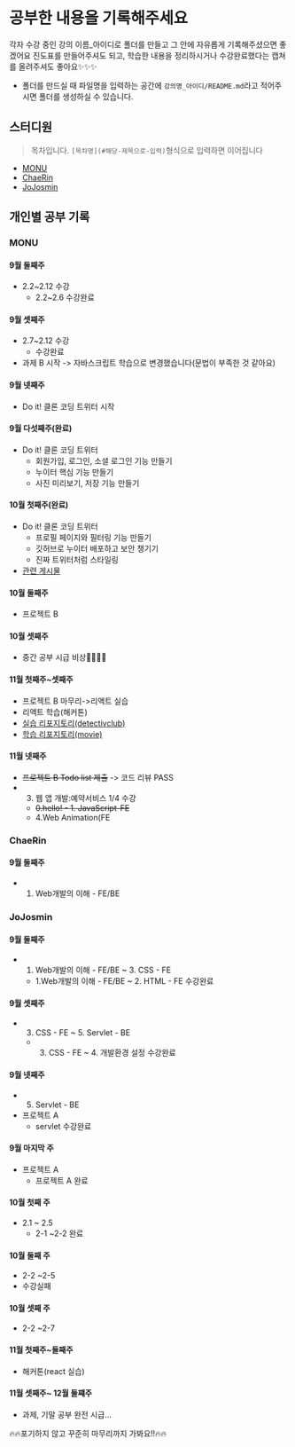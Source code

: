 # 공부한 내용을 기록해주세요
각자 수강 중인 강의 이름_아이디로 폴더를 만들고 그 안에 자유롭게 기록해주셨으면 좋겠어요
진도표를 만들어주셔도 되고, 학습한 내용을 정리하시거나 수강완료했다는 캡쳐를 올려주셔도 좋아요✨✨✨
* 폴더를 만드실 때 파일명을 입력하는 공간에 `강의명_아이디/README.md`라고 적어주시면 폴더를 생성하실 수 있습니다.
## 스터디원
> 목차입니다. `[목차명](#해당-제목으로-입력)`형식으로 입력하면 이어집니다
* [MONU](#monu)
* [ChaeRin](#ChaeRin)
* [JoJosmin](#JoJosmin)

## 개인별 공부 기록
### MONU
#### 9월 둘째주
* 2.2~2.12 수강
  * 2.2~2.6 수강완료
 
#### 9월 셋째주
* 2.7~2.12 수강
    * 수강완료
* 과제 B 시작 -> 자바스크립트 학습으로 변경했습니다(문법이 부족한 것 같아요)

#### 9월 넷째주
* Do it! 클론 코딩 트위터 시작

#### 9월 다섯째주(완료)
* Do it! 클론 코딩 트위터 
    * 회원가입, 로그인, 소셜 로그인 기능 만들기
    * 누이터 핵심 기능 만들기
    * 사진 미리보기, 저장 기능 만들기

#### 10월 첫째주(완료)
* Do it! 클론 코딩 트위터
    * 프로필 페이지와 필터링 기능 만들기
    * 깃허브로 누이터 배포하고 보안 챙기기
    * 진짜 트위터처럼 스타일링
* <a href="https://kimdahui42.github.io/%ED%8A%B8%EC%9C%84%ED%84%B0-%ED%81%B4%EB%A1%A0-%EC%BD%94%EB%94%A9/">관련 게시물</a>

#### 10월 둘째주
* 프로젝트 B

#### 10월 셋째주
* 중간 공부 시급 비상🚨🚨🚨🚨

#### 11월 첫째주~셋째주
* 프로젝트 B 마무리->리액트 실습
* 리액트 학습(해커톤)
* <a href="https://github.com/KimDahui42/detectiveclub">실습 리포지토리(detectivclub)</a>
* <a href="https://github.com/KimDahui42/movie_nov_2021">학습 리포지토리(movie)</a>

#### 11월 넷째주
* ~~프로젝트 B Todo list 제출~~ -> 코드 리뷰 PASS
* 3. 웹 앱 개발:예약서비스 1/4 수강
    * ~~0.hello! - 1. JavaScript-FE~~
    * 4.Web Animation(FE
  
### ChaeRin
#### 9월 둘째주
* 1. Web개발의 이해 - FE/BE

### JoJosmin
#### 9월 둘째주
* 1. Web개발의 이해 - FE/BE ~ 3. CSS - FE
  * 1.Web개발의 이해 - FE/BE ~ 2. HTML - FE 수강완료

#### 9월 셋째주
* 3. CSS - FE ~ 5. Servlet - BE
  * 3. CSS - FE ~ 4. 개발환경 설정 수강완료

#### 9월 넷째주
* 5. Servlet - BE 
* 프로젝트 A
  * servlet 수강완료

#### 9월 마지막 주
* 프로젝트 A
  * 프로젝트 A 완료
  
#### 10월 첫째 주
* 2.1 ~ 2.5
  * 2-1 ~2-2 완료

#### 10월 둘째 주
* 2-2 ~2-5
 * 수강실패

#### 10월 셋째 주
* 2-2 ~2-7

#### 11월 첫째주~둘째주
* 해커톤(react 실습)

#### 11월 셋째주~ 12월 둘쨰주
* 과제, 기말 공부 완전 시급...


🔥🔥포기하지 않고 꾸준히 마무리까지 가봐요!!🔥🔥
